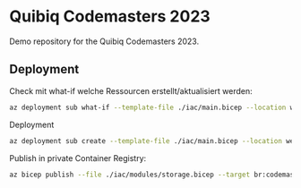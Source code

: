 # Quibiq Codemasters 2023

Demo repository for the Quibiq Codemasters 2023.

## Deployment

Check mit what-if welche Ressourcen erstellt/aktualisiert werden:

```bash
az deployment sub what-if --template-file ./iac/main.bicep --location westeurope
```

Deployment

```bash
az deployment sub create --template-file ./iac/main.bicep --location westeurope
```

Publish in private Container Registry:

```bash
az bicep publish --file ./iac/modules/storage.bicep --target br:codemasters7ii2xg.azurecr.io/modules/storage:1.0
```
